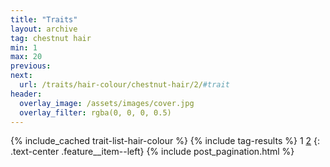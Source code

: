 ```yaml
---
title: "Traits"
layout: archive
tag: chestnut hair
min: 1
max: 20
previous:
next:
  url: /traits/hair-colour/chestnut-hair/2/#trait
header:
  overlay_image: /assets/images/cover.jpg
  overlay_filter: rgba(0, 0, 0, 0.5)
---
```

{% include_cached trait-list-hair-colour %}
{% include tag-results %}
1 [2](/traits/hair-colour/chestnut-hair/2/#trait) 
{: .text-center .feature__item--left}
{% include post_pagination.html %}

